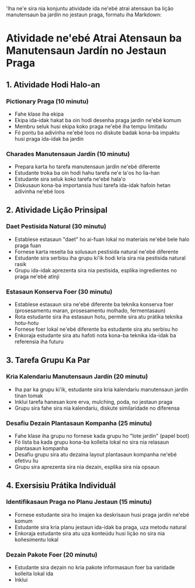 'Iha ne'e sira nia konjuntu atividade ida ne'ebé atrai atensaun ba lição manutensaun ba jardín no jestaun praga, formatu iha Markdown:

# Atividade ne'ebé Atrai Atensaun ba Manutensaun Jardín no Jestaun Praga

## 1. Atividade Hodi Halo-an

### Pictionary Praga (10 minutu)
- Fahe klase iha ekipa
- Ekipa ida-idak hakat ba oin hodi desenha praga jardín ne'ebé komum
- Membru seluk husi ekipa koko praga ne'ebé iha tempu limitadu
- Fó pontu ba adivinha ne'ebé loos no diskute badak kona-ba impaktu husi praga ida-idak ba jardín

### Charades Manutensaun Jardín (10 minutu)
- Prepara karta ho tarefa manutensaun jardín ne'ebé diferente
- Estudante troka ba oin hodi hahu tarefa ne'e la'os ho lia-han
- Estudante sira seluk koko tarefa ne'ebé hala'o
- Diskusaun kona-ba importansia husi tarefa ida-idak hafoin hetan adivinha ne'ebé loos

## 2. Atividade Lição Prinsipal

### Daet Pestisida Natural (30 minutu)
- Establese estasaun "daet" ho ai-fuan lokal no materiais ne'ebé bele halo praga fuan
- Fornese karta reseita ba solusaun pestisida natural ne'ebé diferente
- Estudante sira serbisu iha grupu ki'ik hodi kria sira nia pestisida natural rasik
- Grupu ida-idak aprezenta sira nia pestisida, esplika ingredientes no praga ne'ebé atinji

### Estasaun Konserva Foer (30 minutu)
- Establese estasaun sira ne'ebé diferente ba teknika konserva foer (prosesamentu maran, prosesamentu molhado, fermentasaun)
- Rota estudante sira iha estasaun hotu, permite sira atu prátika teknika hotu-hotu
- Fornese foer lokal ne'ebé diferente ba estudante sira atu serbisu ho
- Enkoraja estudante sira atu hafoti nota kona-ba teknika ida-idak ba referensia iha futuru

## 3. Tarefa Grupu Ka Par

### Kria Kalendariu Manutensaun Jardín (20 minutu)
- Iha par ka grupu ki'ik, estudante sira kria kalendariu manutensaun jardín tinan tomak
- Inklui tarefa hanesan kore erva, mulching, poda, no jestaun praga
- Grupu sira fahe sira nia kalendariu, diskute similaridade no diferensa

### Desafiu Dezain Plantasaun Kompanha (25 minutu)
- Fahe klase iha grupu no fornese kada grupu ho "lote jardín" (papel boot)
- Fó lista ba kada grupu kona-ba kolleita lokal no sira nia relasaun plantasaun kompanha
- Desafiu grupu sira atu dezaina layout plantasaun kompanha ne'ebé efetivu liu
- Grupu sira aprezenta sira nia dezain, esplika sira nia opsaun

## 4. Exersisiu Prátika Individuál

### Identifikasaun Praga no Planu Jestaun (15 minutu)
- Fornese estudante sira ho imajen ka deskrisaun husi praga jardín ne'ebé komum
- Estudante sira kria planu jestaun ida-idak ba praga, uza metodu natural
- Enkoraja estudante sira atu uza konteúdu husi lição no sira nia koñesimentu lokal

### Dezain Pakote Foer (20 minutu)
- Estudante sira dezain no kria pakote informasaun foer ba varidade kolleita lokal ida
- Inklui